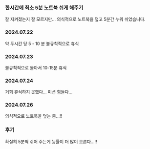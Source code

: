 ### 한시간에 최소 5분 노트북 쉬게 해주기

잘 지켜졌는지 잘 모르지만... 의식적으로 노트북을 덮고 5분간 누워 쉬었습니다.

### 2024.07.22

약 두시간 당 5 - 10 분 불규칙적으로 휴식

### 2024.07.23

불규칙적으로 몰아서 10-15분 휴식

### 2024.07.24

거희 휴식하지 못했다... 미션 힘들다...

### 2024.07.26

의식적으로 노트북을 덮는 중...!!

### 후기

확실히 5분씩 쉬어 주는게 능률이 더 많이 오른다...!!